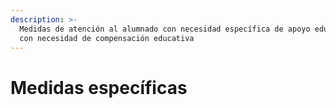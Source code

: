 ```yaml
---
description: >-
  Medidas de atención al alumnado con necesidad específica de apoyo educativo o
  con necesidad de compensación educativa
---
```


# Medidas específicas

